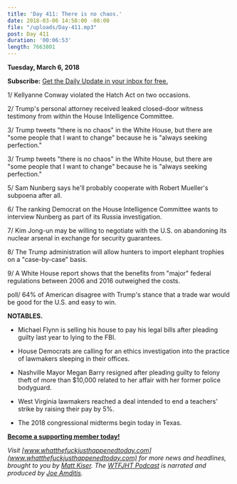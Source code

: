 ```yaml
---
title: 'Day 411: There is no chaos.'
date: 2018-03-06 14:58:00 -08:00
file: "/uploads/Day-411.mp3"
post: Day 411
duration: '00:06:53'
length: 7663801
---
```


**Tuesday, March 6, 2018**

**Subscribe:** [Get the Daily Update in your inbox for free.](https://whatthefuckjusthappenedtoday.com/subscribe/)

1/ Kellyanne Conway violated the Hatch Act on two occasions.

2/ Trump's personal attorney received leaked closed-door witness testimony from within the House Intelligence Committee.

3/ Trump tweets "there is no chaos" in the White House, but there are "some people that I want to change" because he is "always seeking perfection."

3/ Trump tweets "there is no chaos" in the White House, but there are "some people that I want to change" because he is "always seeking perfection."

5/ Sam Nunberg says he'll probably cooperate with Robert Mueller's subpoena after all.

6/ The ranking Democrat on the House Intelligence Committee wants to interview Nunberg as part of its Russia investigation.

7/ Kim Jong-un may be willing to negotiate with the U.S. on abandoning its nuclear arsenal in exchange for security guarantees.

8/ The Trump administration will allow hunters to import elephant trophies on a "case-by-case" basis.

9/ A White House report shows that the benefits from "major" federal regulations between 2006 and 2016 outweighed the costs.

poll/ 64% of American disagree with Trump's stance that a trade war would be good for the U.S. and easy to win.

**NOTABLES.**

* Michael Flynn is selling his house to pay his legal bills after pleading guilty last year to lying to the FBI.

* House Democrats are calling for an ethics investigation into the practice of lawmakers sleeping in their offices.

* Nashville Mayor Megan Barry resigned after pleading guilty to felony theft of more than $10,000 related to her affair with her former police bodyguard.

* West Virginia lawmakers reached a deal intended to end a teachers' strike by raising their pay by 5%.

* The 2018 congressional midterms begin today in Texas.

**[Become a supporting member today!](https://whatthefuckjusthappenedtoday.com/membership/?utm_source=2017\+Donors&utm_campaign=8dccd905d9-&utm_medium=email&utm_term=0_3bd36f654c-8dccd905d9-169730397)**

*Visit [www.whatthefuckjusthappenedtoday.com](www.whatthefuckjusthappenedtoday.com) for more news and headlines, brought to you by [Matt Kiser](https://twitter.com/Matt_Kiser). The [WTFJHT Podcast](https://whatthefuckjusthappenedtoday.com/podcasts/) is narrated and produced by [Joe Amditis](https://twitter.com/jsamditis).*